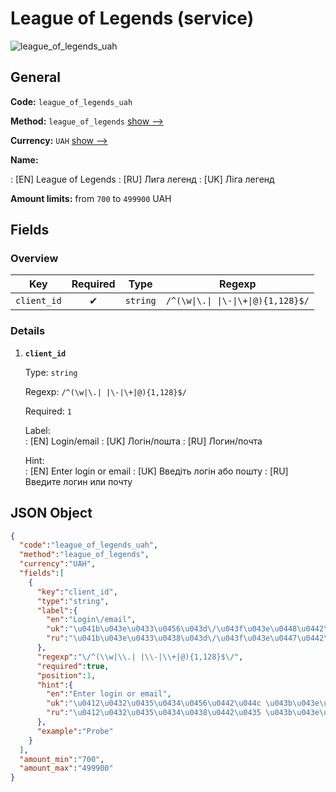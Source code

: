 
# League of Legends (service) 
![league_of_legends_uah](https://static.openfintech.io/payout_methods/league_of_legends_uah/logo.svg?w=400&c=v0.59.26#w24)  

## General 
 
**Code:** `league_of_legends_uah` 
 
**Method:** `league_of_legends` [show -->](/payout-methods/league_of_legends/) 
 
**Currency:** `UAH` [show -->](/currencies/UAH/) 
 
**Name:** 
 
:	[EN] League of Legends 
:	[RU] Лига легенд 
:	[UK] Ліга легенд 
 
**Amount limits:** from `700` to `499900` UAH 

## Fields 

### Overview 

|Key|Required|Type|Regexp| 
|:---:|:---:|:---:|:---:| 
|`client_id`|✔|`string`|`/^(\w\|\.\| \|\-\|\+\|@){1,128}$/`| 
 

### Details 
 
1. **`client_id`** 
 
	Type: `string` 
 
	Regexp: `/^(\w|\.| |\-|\+|@){1,128}$/` 
 
	Required: `1` 
 
	Label:  
	: [EN] Login/email 
	: [UK] Логін/пошта 
	: [RU] Логин/почта 
 
	Hint:  
	: [EN] Enter login or email 
	: [UK] Введіть логін або пошту 
	: [RU] Введите логин или почту 
 

## JSON Object 

```json
{
  "code":"league_of_legends_uah",
  "method":"league_of_legends",
  "currency":"UAH",
  "fields":[
    {
      "key":"client_id",
      "type":"string",
      "label":{
        "en":"Login\/email",
        "uk":"\u041b\u043e\u0433\u0456\u043d\/\u043f\u043e\u0448\u0442\u0430",
        "ru":"\u041b\u043e\u0433\u0438\u043d\/\u043f\u043e\u0447\u0442\u0430"
      },
      "regexp":"\/^(\\w|\\.| |\\-|\\+|@){1,128}$\/",
      "required":true,
      "position":1,
      "hint":{
        "en":"Enter login or email",
        "uk":"\u0412\u0432\u0435\u0434\u0456\u0442\u044c \u043b\u043e\u0433\u0456\u043d \u0430\u0431\u043e \u043f\u043e\u0448\u0442\u0443",
        "ru":"\u0412\u0432\u0435\u0434\u0438\u0442\u0435 \u043b\u043e\u0433\u0438\u043d \u0438\u043b\u0438 \u043f\u043e\u0447\u0442\u0443"
      },
      "example":"Probe"
    }
  ],
  "amount_min":"700",
  "amount_max":"499900"
}
```  
